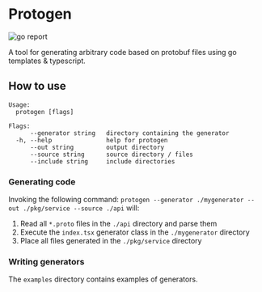 # Protogen

![go report](https://goreportcard.com/badge/github.com/explodingriceballs/protogen)

A tool for generating arbitrary code based on protobuf files using go templates & typescript.

## How to use

```
Usage:
  protogen [flags]

Flags:
      --generator string   directory containing the generator
  -h, --help               help for protogen
      --out string         output directory
      --source string      source directory / files
      --include string     include directories
```

### Generating code

Invoking the following command: `protogen --generator ./mygenerator --out ./pkg/service --source ./api`
will:

1. Read all `*.proto` files in the `./api` directory and parse them
2. Execute the `index.tsx` generator class in the `./mygenerator` directory
3. Place all files generated in the `./pkg/service` directory

### Writing generators

The `examples` directory contains examples of generators.